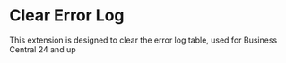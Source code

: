 # Clear Error Log

This extension is designed to clear the error log table, used for Business Central 24 and up